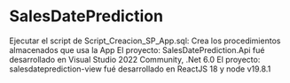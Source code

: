 # SalesDatePrediction
Ejecutar el script de Script_Creacion_SP_App.sql: Crea los procedimientos almacenados que usa la App
El proyecto: SalesDatePrediction.Api fué desarrollado en Visual Studio 2022 Community, .Net 6.0
El proyecto: salesdateprediction-view fué desarrollado en ReactJS 18 y node v19.8.1

